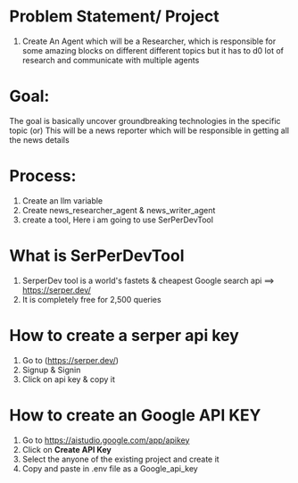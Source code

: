 # Problem Statement/ Project 

1. Create An Agent which will be a Researcher, which is responsible for some amazing blocks on different different topics but it has to d0 lot of research and communicate with  multiple agents

# Goal:
The goal is basically uncover groundbreaking technologies in the specific topic (or) This will be a news reporter which will be responsible in getting all the news details

Process:
========
1. Create an llm variable
2. Create news_researcher_agent & news_writer_agent
3. create a tool, Here i am going to use SerPerDevTool


# What is SerPerDevTool
1. SerperDev tool is a world's fastets & cheapest Google search api ==> https://serper.dev/
2. It is completely free for 2,500 queries

# How to create a serper api key
1. Go to (https://serper.dev/)
2. Signup & Signin
3. Click on api key & copy it

# How to create an Google API KEY
1. Go to https://aistudio.google.com/app/apikey
2. Click on **Create API Key**
3. Select the anyone of the existing project and create it
4. Copy and paste in .env file as a Google_api_key


